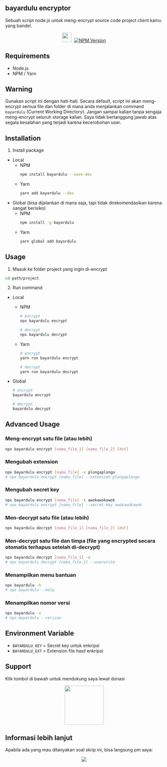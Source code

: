 ## bayardulu encryptor

Sebuah script node.js untuk meng-encrypt source code project client kamu yang bandel.

<p align=center>
  <a href="https://instagram.com/sagarasheilendra"><img height="30" src="https://upload.wikimedia.org/wikipedia/commons/e/e7/Instagram_logo_2016.svg"></a>&nbsp;
  <a href="https://www.npmjs.com/package/bayardulu"><img src="https://badge.fury.io/js/bayardulu.svg" alt="NPM Version"/><a>
</p>

## Requirements

- Node.js
- NPM / Yarn

## Warning

Gunakan script ini dengan hati-hati.
Secara default, script ini akan meng-encrypt semua file dan folder di mana anda menjalankan command `bayardulu` (Current Working Directory).
Jangan sampai kalian tanpa sengaja meng-encrypt seluruh storage kalian.
Saya tidak bertanggung jawab atas segala kesalahan yang terjadi karena kecerobohan user.

## Installation

1. Install package

- Local
  - NPM
    ```bash
    npm install bayardulu --save-dev
    ```
  - Yarn
    ```bash
    yarn add bayardulu --dev
    ```
- Global (bisa dijalankan di mana saja, tapi tidak direkomendasikan karena sangat berisiko)
  - NPM
    ```bash
    npm install -g bayardulu
    ```
  - Yarn
    ```bash
    yarn global add bayardulu
    ```

## Usage

1. Masuk ke folder project yang ingin di-encrypt

```bash
cd path/project
```

2. Run command

- Local

  - NPM

    ```bash
    # encrypt
    npx bayardulu encrypt

    # decrypt
    npx bayardulu decrypt
    ```

  - Yarn

    ```bash
    # encrypt
    yarn run bayardulu encrypt

    # decrypt
    yarn run bayardulu decrypt
    ```

- Global

  ```bash
  # encrypt
  bayardulu encrypt

  # decrypt
  bayardulu decrypt
  ```

## Advanced Usage

### Meng-encrypt satu file (atau lebih)

```bash
npx bayardulu encrypt [nama_file_1] [nama_file_2] [dst]
```

### Mengubah extension

```bash
npx bayardulu encrypt [nama_file] -x plongaplongo
# npx bayardulu encrypt [nama_file] --extension plongaplongo
```

### Mengubah secret key

```bash
npx bayardulu encrypt [nama_file] -k awokawokawok
# npx bayardulu encrypt [nama_file] --secret-key awokawokawok
```

### Men-decrypt satu file (atau lebih)

```bash
npx bayardulu decrypt [nama_file_1] [nama_file_2] [dst]
```

### Men-decrypt satu file dan timpa (file yang encrypted secara otomatis terhapus setelah di-decrypt)

```bash
npx bayardulu decrypt [nama_file_1] -o
# npx bayardulu decrypt [nama_file_1] --overwrite
```

### Menampilkan menu bantuan

```bash
npx bayardulu -h
# npx bayardulu --help
```

### Menampilkan nomor versi

```bash
npx bayardulu -v
# npx bayardulu --version
```

## Environment Variable

- `BAYARDULU_KEY` = Secret key untuk enkripsi
- `BAYARDULU_EXT` = Extension file hasil enkripsi

## Support

Klik tombol di bawah untuk mendukung saya lewat donasi

<p align="center">
  <a href="#">
    <img src="https://i.postimg.cc/jjRDbZQx/1621036430601.png" width="125px">
  </a>
</p>

## Informasi lebih lanjut

Apabila ada yang mau ditanyakan soal skrip ini, bisa langsung pm saya:

<p align=center>
<a href="#" target="_blank"><img src="https://img.shields.io/badge/Contact-me-green?style=for-the-badge"/></a>
</p>
